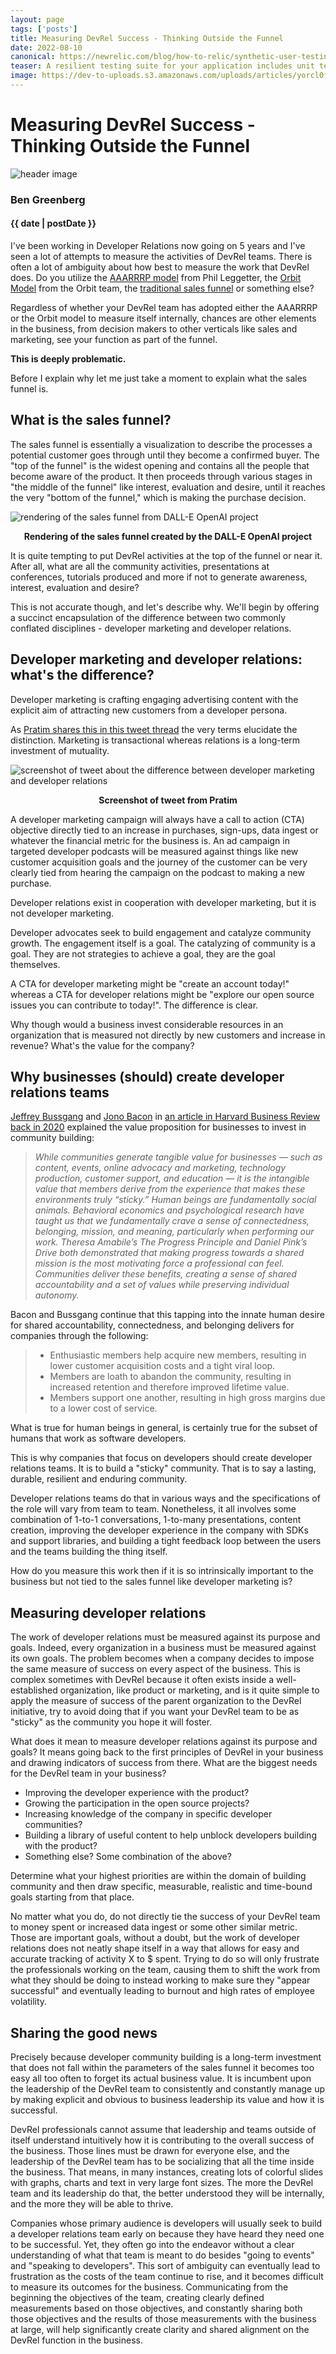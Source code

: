 ```yaml
---
layout: page 
tags: ['posts']
title: Measuring DevRel Success - Thinking Outside the Funnel
date: 2022-08-10
canonical: https://newrelic.com/blog/how-to-relic/synthetic-user-testing
teaser: A resilient testing suite for your application includes unit tests, integration tests, acceptance tests, and more. All those tests go a long way in ensuring the reliability of your application and providing confidence when you deploy code changes. But there’s another kind of testing that’s important to add to your suite if you haven’t already - simulating the behavior of your users. 
image: https://dev-to-uploads.s3.amazonaws.com/uploads/articles/yorcl0fsntpzsknjjtc3.png
---
```


# Measuring DevRel Success - Thinking Outside the Funnel

![header image](assets/images/posts/devrel_metrics/measuring_devrel_success.png)

### Ben Greenberg
#### {{ date | postDate }}

I've been working in Developer Relations now going on 5 years and I've seen a lot of attempts to measure the activities of DevRel teams. There is often a lot of ambiguity about how best to measure the work that DevRel does. Do you utilize the [AAARRRP model](https://www.leggetter.co.uk/aaarrrp/) from Phil Leggetter, the [Orbit Model](https://orbitmodel.com/) from the Orbit team, the [traditional sales funnel](https://www.pipedrive.com/en/blog/sales-funnel) or something else?

Regardless of whether your DevRel team has adopted either the AAARRRP or the Orbit model to measure itself internally, chances are other elements in the business, from decision makers to other verticals like sales and marketing, see your function as part of the funnel. 

**This is deeply problematic.** 

Before I explain why let me just take a moment to explain what the sales funnel is.

## What is the sales funnel?

The sales funnel is essentially a visualization to describe the processes a potential customer goes through until they become a confirmed buyer. The "top of the funnel" is the widest opening and contains all the people that become aware of the product. It then proceeds through various stages in "the middle of the funnel" like interest, evaluation and desire, until it reaches the very "bottom of the funnel," which is making the purchase decision.

![rendering of the sales funnel from DALL-E OpenAI project](assets/images/posts/devrel_metrics/image_2.png)
<figcaption align="center"><b>Rendering of the sales funnel created by the DALL-E OpenAI project</b></figcaption>

It is quite tempting to put DevRel activities at the top of the funnel or near it. After all, what are all the community activities, presentations at conferences, tutorials produced and more if not to generate awareness, interest, evaluation and desire? 

This is not accurate though, and let's describe why. We'll begin by offering a succinct encapsulation of the difference between two commonly conflated disciplines - developer marketing and developer relations.

## Developer marketing and developer relations: what's the difference?

Developer marketing is crafting engaging advertising content with the explicit aim of attracting new customers from a developer persona. 

As [Pratim shares this in this tweet thread](https://twitter.com/BhosalePratim/status/1502562825281044483) the very terms elucidate the distinction. Marketing is transactional whereas relations is a long-term investment of mutuality.

![screenshot of tweet about the difference between developer marketing and developer relations](assets/images/posts/devrel_metrics/image_1.png)
<figcaption align = "center"><b>Screenshot of tweet from Pratim</b></figcaption>

A developer marketing campaign will always have a call to action (CTA) objective directly tied to an increase in purchases, sign-ups, data ingest or whatever the financial metric for the business is. An ad campaign in targeted developer podcasts will be measured against things like new customer acquisition goals and the journey of the customer can be very clearly tied from hearing the campaign on the podcast to making a new purchase.

Developer relations exist in cooperation with developer marketing, but it is not developer marketing.

Developer advocates seek to build engagement and catalyze community growth. The engagement itself is a goal. The catalyzing of community is a goal. They are not strategies to achieve a goal, they are the goal themselves.

A CTA for developer marketing might be "create an account today!" whereas a CTA for developer relations might be "explore our open source issues you can contribute to today!". The difference is clear.

Why though would a business invest considerable resources in an organization that is measured not directly by new customers and increase in revenue? What's the value for the company?

## Why businesses (should) create developer relations teams

[Jeffrey Bussgang](https://twitter.com/bussgang) and [Jono Bacon](https://twitter.com/jonobacon) in [an article in Harvard Business Review back in 2020](https://hbr.org/2020/01/when-community-becomes-your-competitive-advantage) explained the value proposition for businesses to invest in community building:

> *While communities generate tangible value for businesses — such as content, events, online advocacy and marketing, technology production, customer support, and education — it is the intangible value that members derive from the experience that makes these environments truly “sticky.” Human beings are fundamentally social animals. Behavioral economics and psychological research have taught us that we fundamentally crave a sense of connectedness, belonging, mission, and meaning, particularly when performing our work. Theresa Amabile’s The Progress Principle and Daniel Pink’s Drive both demonstrated that making progress towards a shared mission is the most motivating force a professional can feel. Communities deliver these benefits, creating a sense of shared accountability and a set of values while preserving individual autonomy.*

Bacon and Bussgang continue that this tapping into the innate human desire for shared accountability, connectedness, and belonging delivers for companies through the following:

> * Enthusiastic members help acquire new members, resulting in lower customer acquisition costs and a tight viral loop.
> * Members are loath to abandon the community, resulting in increased retention and therefore improved lifetime value.
> * Members support one another, resulting in high gross margins due to a lower cost of service.

What is true for human beings in general, is certainly true for the subset of humans that work as software developers. 

This is why companies that focus on developers should create developer relations teams. It is to build a "sticky" community. That is to say a lasting, durable, resilient and enduring community. 

Developer relations teams do that in various ways and the specifications of the role will vary from team to team. Nonetheless, it all involves some combination of 1-to-1 conversations, 1-to-many presentations, content creation, improving the developer experience in the company with SDKs and support libraries, and building a tight feedback loop between the users and the teams building the thing itself.

How do you measure this work then if it is so intrinsically important to the business but not tied to the sales funnel like developer marketing is?

## Measuring developer relations

The work of developer relations must be measured against its purpose and goals. Indeed, every organization in a business must be measured against its own goals. The problem becomes when a company decides to impose the same measure of success on every aspect of the business. This is complex sometimes with DevRel because it often exists inside a well-established organization, like product or marketing, and is it quite simple to apply the measure of success of the parent organization to the DevRel initiative, try to avoid doing that if you want your DevRel team to be as "sticky" as the community you hope it will foster.

What does it mean to measure developer relations against its purpose and goals? It means going back to the first principles of DevRel in your business and drawing indicators of success from there. What are the biggest needs for the DevRel team in your business?

* Improving the developer experience with the product?
* Growing the participation in the open source projects?
* Increasing knowledge of the company in specific developer communities?
* Building a library of useful content to help unblock developers building with the product?
* Something else? Some combination of the above?

Determine what your highest priorities are within the domain of building community and then draw specific, measurable, realistic and time-bound goals starting from that place.

No matter what you do, do not directly tie the success of your DevRel team to money spent or increased data ingest or some other similar metric. Those are important goals, without a doubt, but the work of developer relations does not neatly shape itself in a way that allows for easy and accurate tracking of activity X to $ spent. Trying to do so will only frustrate the professionals working on the team, causing them to shift the work from what they should be doing to instead working to make sure they "appear successful" and eventually leading to burnout and high rates of employee volatility.

## Sharing the good news

Precisely because developer community building is a long-term investment that does not fall within the parameters of the sales funnel it becomes too easy all too often to forget its actual business value. It is incumbent upon the leadership of the DevRel team to consistently and constantly manage up by making explicit and obvious to business leadership its value and how it is successful.

DevRel professionals cannot assume that leadership and teams outside of itself understand intuitively how it is contributing to the overall success of the business. Those lines must be drawn for everyone else, and the leadership of the DevRel team has to be socializing that all the time inside the business. That means, in many instances, creating lots of colorful slides with graphs, charts and text in very large font sizes. The more the DevRel team and its leadership do that, the better understood they will be internally, and the more they will be able to thrive.

Companies whose primary audience is developers will usually seek to build a developer relations team early on because they have heard they need one to be successful. Yet, they often go into the endeavor without a clear understanding of what that team is meant to do besides "going to events" and "speaking to developers". This sort of ambiguity can eventually lead to frustration as the costs of the team continue to rise, and it becomes difficult to measure its outcomes for the business. Communicating from the beginning the objectives of the team, creating clearly defined measurements based on those objectives, and constantly sharing both those objectives and the results of those measurements with the business at large, will help significantly create clarity and shared alignment on the DevRel function in the business.
